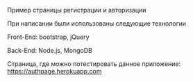 Пример страницы регистрации и авторизации

При написании были использованы следующие технологии

Front-End: bootstrap, jQuery

Back-End: Node.js, MongoDB

Страница, где можно потестировать данное приложение: https://authpage.herokuapp.com